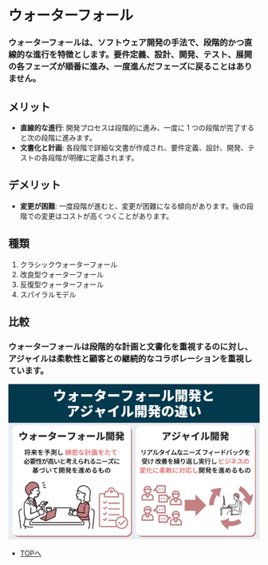 # ウォーターフォール

### ウォーターフォールは、ソフトウェア開発の手法で、段階的かつ直線的な進行を特徴とします。要件定義、設計、開発、テスト、展開の各フェーズが順番に進み、一度進んだフェーズに戻ることはありません。

## メリット

- **直線的な進行**: 開発プロセスは段階的に進み、一度に 1 つの段階が完了すると次の段階に進みます。
- **文書化と計画**: 各段階で詳細な文書が作成され、要件定義、設計、開発、テストの各段階が明確に定義されます。

## デメリット

- **変更が困難**: 一度段階が進むと、変更が困難になる傾向があります。後の段階での変更はコストが高くつくことがあります。

## 種類

1. クラシックウォーターフォール
1. 改良型ウォーターフォール
1. 反復型ウォーターフォール
1. スパイラルモデル

## 比較

### ウォーターフォールは段階的な計画と文書化を重視するのに対し、アジャイルは柔軟性と顧客との継続的なコラボレーションを重視しています。

![](ウォーターフォールとの違い.webp)

- [TOPへ](./README.md)
